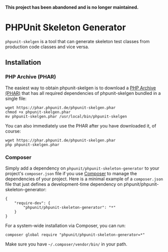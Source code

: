 **This project has been abandoned and is no longer maintained.**

# PHPUnit Skeleton Generator

`phpunit-skelgen` is a tool that can generate skeleton test classes from production code classes and vice versa.

## Installation

### PHP Archive (PHAR)

The easiest way to obtain phpunit-skelgen is to download a [PHP Archive (PHAR)](http://php.net/phar) that has all required dependencies of phpunit-skelgen bundled in a single file:

    wget https://phar.phpunit.de/phpunit-skelgen.phar
    chmod +x phpunit-skelgen.phar
    mv phpunit-skelgen.phar /usr/local/bin/phpunit-skelgen

You can also immediately use the PHAR after you have downloaded it, of course:

    wget https://phar.phpunit.de/phpunit-skelgen.phar
    php phpunit-skelgen.phar

### Composer

Simply add a dependency on `phpunit/phpunit-skeleton-generator` to your project's `composer.json` file if you use [Composer](http://getcomposer.org/) to manage the dependencies of your project. Here is a minimal example of a `composer.json` file that just defines a development-time dependency on phpunit/phpunit-skeleton-generator:

    {
        "require-dev": {
            "phpunit/phpunit-skeleton-generator": "*"
        }
    }

For a system-wide installation via Composer, you can run:

    composer global require "phpunit/phpunit-skeleton-generator=*"

Make sure you have `~/.composer/vendor/bin/` in your path.

